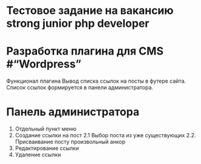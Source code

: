 # Тестовое задание на вакансию strong junior php developer #
# Разработка плагина для CMS  #“Wordpress”
Функционал плагина
Вывод списка ссылок на посты в футере сайта. Список ссылок формируется в панели администратора.
# Панель администратора #
1. Отдельный пункт меню
2. Создание ссылки на пост
2.1 Выбор поста из уже существующих
2.2. Присваивание посту произвольный анкор
3. Редактирование ссылки
4. Удаление ссылки

